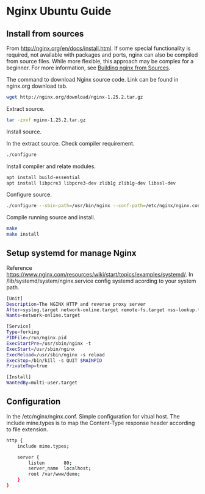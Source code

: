 # Nginx Ubuntu Guide

## Install from sources

From http://nginx.org/en/docs/install.html.
If some special functionality is required, not available with packages and ports, nginx can also be compiled from source files.
While more flexible, this approach may be complex for a beginner.
For more information, see [Building nginx from Sources](http://nginx.org/en/docs/configure.html).

The command to download Nginx source code. Link can be found in nginx.org download tab.

```bash
wget http://nginx.org/download/nginx-1.25.2.tar.gz
```

Extract source.

```bash
tar -zxvf nginx-1.25.2.tar.gz
```

Install source.

In the extract source. Check compiler requirement.

```bash
./configure
```

Install compiler and relate modules.

```bash
apt install build-essential
apt install libpcre3 libpcre3-dev zlib1g zlib1g-dev libssl-dev
```

Configure source.

```bash
./configure --sbin-path=/usr/bin/nginx --conf-path=/etc/nginx/nginx.conf --error-log-path=/var/log/nginx/error.log --http-log-path=/var/log/nginx/access.log --with-pcre --pid-path=/var/run/nginx.pid --with-http_ssl_module
```

Compile running source and install.

```bash
make
make install
```

## Setup systemd for manage Nginx

Reference https://www.nginx.com/resources/wiki/start/topics/examples/systemd/.
In /lib/systemd/system/nginx.service config systemd acording to your system path.

```bash
[Unit]
Description=The NGINX HTTP and reverse proxy server
After=syslog.target network-online.target remote-fs.target nss-lookup.target
Wants=network-online.target

[Service]
Type=forking
PIDFile=/run/nginx.pid
ExecStartPre=/usr/sbin/nginx -t
ExecStart=/usr/sbin/nginx
ExecReload=/usr/sbin/nginx -s reload
ExecStop=/bin/kill -s QUIT $MAINPID
PrivateTmp=true

[Install]
WantedBy=multi-user.target
```

## Configuration

In the /etc/nginx/nginx.conf. Simple configuration for vitual host.
The include mine.types is to map the Content-Type response header according to file extension.

```bash
http {
    include mime.types;

    server {
        listen       80;
        server_name  localhost;
        root /var/www/demo;
    }
}
```
